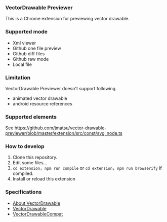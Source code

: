 ### VectorDrawable Previewer

This is a Chrome extension for previewing vector drawable.

### Supported mode

+ Xml viewer
+ Github one file preview
+ Github diff files
+ Github raw mode
+ Local file

### Limitation

VectorDrawable Previewer doesn't support following

+ animated vector drawable
+ android resource references

### Supported elements

See https://github.com/jmatsu/vector-drawable-previewer/blob/master/extension/src/const/svg_node.ts

### How to develop

1. Clone this repository.
2. Edit some files...
3. `cd extension; npm run compile` or `cd extension; npm run browserify` if compiled.
4. Install or reload this extension

### Specifications

+ [About VectorDrawable](https://developer.android.com/guide/topics/graphics/vector-drawable-resources.html)
+ [VectorDrawable](https://developer.android.com/reference/android/graphics/drawable/VectorDrawable.html)
+ [VectorDrawableCompat](https://developer.android.com/reference/android/support/graphics/drawable/VectorDrawableCompat.html)
